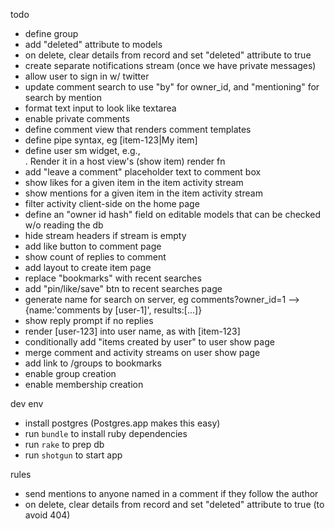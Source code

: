 todo
- define group
- add "deleted" attribute to models
- on delete, clear details from record and set "deleted" attribute to true
- create separate notifications stream (once we have private messages)
- allow user to sign in w/ twitter
- update comment search to use "by" for owner_id, and "mentioning" for search by mention
- format text input to look like textarea
- enable private comments
- define comment view that renders comment templates
- define pipe syntax, eg [item-123|My item]
- define user sm widget, e.g., <div class="user-sm" data-user-id="1">. Render it in a host view's (show item) render fn
- add "leave a comment" placeholder text to comment box
- show likes for a given item in the item activity stream
- show mentions for a given item in the item activity stream
- filter activity client-side on the home page
- define an "owner id hash" field on editable models that can be checked w/o reading the db
- hide stream headers if stream is empty
- add like button to comment page
- show count of replies to comment
- add layout to create item page
- replace "bookmarks" with recent searches
- add "pin/like/save" btn to recent searches page
- generate name for search on server, eg comments?owner_id=1 --> {name:'comments by [user-1]', results:[...]}
- show reply prompt if no replies
- render [user-123] into user name, as with [item-123]
- conditionally add "items created by user" to user show page
- merge comment and activity streams on user show page
- add link to /groups to bookmarks
- enable group creation
- enable membership creation

dev env
- install postgres (Postgres.app makes this easy)
- run `bundle` to install ruby dependencies
- run `rake` to prep db
- run `shotgun` to start app

rules
- send mentions to anyone named in a comment if they follow the author
- on delete, clear details from record and set "deleted" attribute to true (to avoid 404)


